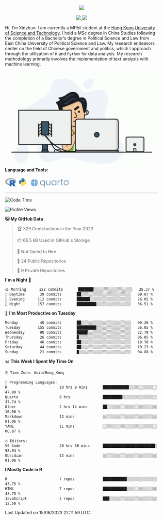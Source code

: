 <div align='center'>
<img src='https://readme-typing-svg.herokuapp.com?font=ubuntu&color=4d3900&center=true&lines=HKUST+Mphil+in+SOSC;Focus+on+China;Code+for+PoliSci'/>
</div>

<p align='center'>
 <a href='https://www.linkedin.com/in/xinzhuo-huang-5161011ba/' target='_blank'>
        <img src='https://img.shields.io/badge/linkedin%20-%230077B5.svg?&style=for-the-badge&logo=linkedin&logoColor=white'/>
    </a>
 <a href='https://twitter.com/HsinchoH' target='_blank'>
        <img src='https://img.shields.io/badge/Twitter-1DA1F2?style=for-the-badge&logo=twitter&logoColor=white'/>
    </a>
    </p>
    
Hi, I'm Xinzhuo. I am currently a MPhil student at the [Hong Kong University of Science and Technology](https://sosc.hkust.edu.hk/node/613). I hold a MSc degree in China Studies following the completion of a Bachelor's degree in Political Science and Law from East China University of Political Science and Law. My research endeavors center on the field of Chinese government and politics, which I approach through the utilization of `R` and `Python` for data analysis. My research methodology primarily involves the implementation of text analysis with machine learning.




<img align='right' src="https://github.com/xinzhuohkust/xinzhuohkust/blob/main/programmer.gif" width="590">



**Language and Tools:**  

<code><img height="36" src="https://raw.githubusercontent.com/github/explore/80688e429a7d4ef2fca1e82350fe8e3517d3494d/topics/r/r.png"></code>
<code><img height="36" src="https://raw.githubusercontent.com/github/explore/80688e429a7d4ef2fca1e82350fe8e3517d3494d/topics/python/python.png"></code>
<code><img height="32" src="https://github.com/quarto-dev/quarto-r/blob/main/man/figures/quarto.png"></code>

---
<!--START_SECTION:waka-->
![Code Time](http://img.shields.io/badge/Code%20Time-615%20hrs%2030%20mins-blue)

![Profile Views](http://img.shields.io/badge/Profile%20Views-6-blue)

**🐱 My GitHub Data** 

> 🏆 329 Contributions in the Year 2023
 > 
> 📦 65.5 kB Used in GitHub's Storage 
 > 
> 🚫 Not Opted to Hire
 > 
> 📜 24 Public Repositories 
 > 
> 🔑 9 Private Repositories  
 > 
**I'm a Night 🦉** 

```text
🌞 Morning      122 commits       ███████░░░░░░░░░░░░░░░░░░   28.37 % 
🌆 Daytime       39 commits       ██░░░░░░░░░░░░░░░░░░░░░░░   09.07 % 
🌃 Evening      112 commits       ██████░░░░░░░░░░░░░░░░░░░   26.05 % 
🌙 Night        157 commits       █████████░░░░░░░░░░░░░░░░   36.51 % 

```
📅 **I'm Most Productive on Tuesday** 

```text
Monday          40 commits       ██░░░░░░░░░░░░░░░░░░░░░░░   09.30 % 
Tuesday        155 commits       █████████░░░░░░░░░░░░░░░░   36.05 % 
Wednesday       98 commits       █████░░░░░░░░░░░░░░░░░░░░   22.79 % 
Thursday        26 commits       █░░░░░░░░░░░░░░░░░░░░░░░░   06.05 % 
Friday          46 commits       ██░░░░░░░░░░░░░░░░░░░░░░░   10.70 % 
Saturday        44 commits       ██░░░░░░░░░░░░░░░░░░░░░░░   10.23 % 
Sunday          21 commits       █░░░░░░░░░░░░░░░░░░░░░░░░   04.88 % 

```


📊 **This Week I Spent My Time On** 

```text
⌚︎ Time Zone: Asia/Hong_Kong

💬 Programming Languages: 
R                        10 hrs 9 mins       ████████████░░░░░░░░░░░░░   47.89 % 
Quarto                   8 hrs               █████████░░░░░░░░░░░░░░░░   37.74 % 
Other                    2 hrs 14 mins       ██░░░░░░░░░░░░░░░░░░░░░░░   10.56 % 
Markdown                 13 mins             ░░░░░░░░░░░░░░░░░░░░░░░░░   01.06 % 
YAML                     11 mins             ░░░░░░░░░░░░░░░░░░░░░░░░░   00.87 % 

🔥 Editors: 
VS Code                  20 hrs 58 mins      ████████████████████████░   98.94 % 
Obsidian                 13 mins             ░░░░░░░░░░░░░░░░░░░░░░░░░   01.06 % 

```

**I Mostly Code in R** 

```text
R                        7 repos             ███████████░░░░░░░░░░░░░░   43.75 % 
HTML                     7 repos             ███████████░░░░░░░░░░░░░░   43.75 % 
JavaScript               2 repos             ███░░░░░░░░░░░░░░░░░░░░░░   12.50 % 

```



 Last Updated on 15/06/2023 22:11:59 UTC
<!--END_SECTION:waka-->
    
    
    
    
    
    
    
    
